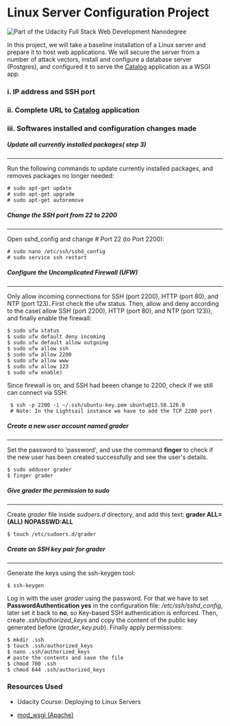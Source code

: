 # Linux Server Configuration Project
![Part of the Udacity Full Stack Web Development Nanodegree](https://img.shields.io/badge/Udacity-Full%20Stack%20Web%20Developer%20Nanodegree-lightgrey.svg)

In this project, we will take a baseline installation of a Linux server and prepare it to host web applications. We will secure the server from a number of attack vectors, install and configure a database server (Postgres), and configured it to serve the [Catalog] application as a WSGI app.

### i. IP address and SSH port

### ii. Complete URL to [Catalog] application

### iii. Softwares installed and configuration changes made

##### Update all currently installed packages( step 3)
___
Run the following commands to update currently installed packages, and removes packages no longer needed:
```
# sudo apt-get update
# sudo apt-get upgrade
# sudo apt-get autoremove
```
#####  Change the SSH port from 22 to 2200
___
Open sshd_config and change # Port 22 (to Port 2200):
```
# sudo nano /etc/ssh/sshd_config
# sudo service ssh restart
```
##### Configure the Uncomplicated Firewall (UFW)
___
Only allow incoming connections for SSH (port 2200), HTTP (port 80), and NTP (port 123).
First check the ufw status. Then, allow and deny according to the case( allow SSH (port 2200), HTTP (port 80), and NTP (port 123)), and finally enable the firewall:
```
$ sudo ufw status
$ sudo ufw default deny incoming
$ sudo ufw default allow outgoing
$ sudo ufw allow ssh
$ sudo ufw allow 2200
$ sudo ufw allow www
$ sudo ufw allow 123
$ sudo ufw enable)
```
Since firewall is on, and SSH had beeen change to 2200, check if we still can connect via SSH:
```
 $ ssh -p 2200 -i ~/.ssh/ubuntu-key.pem ubuntu@13.58.126.0
 # Note: In the Lightsail instance we have to add the TCP 2200 port
```
##### Create a new user account named grader
___
Set the password to 'password', and use the command **finger** to check if the new user has been created successfully and see the user's details.
```
$ sudo adduser grader
$ finger grader
```
##### Give grader the permission to sudo
___
Create *grader* file inside *sudoers.d* directory, and add this text: **grader ALL=(ALL) NOPASSWD:ALL**
```
$ touch /etc/sudoers.d/grader
```
##### Create an SSH key pair for grader
___
Generate the keys using the ssh-keygen tool:
```
$ ssh-keygen
```
Log in with the user *grader* using the password. For that we have to set **PasswordAuthentication yes** in the configuration file: */etc/ssh/sshd_config*, later set it back to **no**, so Key-based SSH authentication is enforced.
Then, create *.ssh/authorized_keys* and copy the content of the public key generated before (*grader_key.pub*). Finally apply permissions:

```
$ mkdir .ssh
$ touch .ssh/authorized_keys
$ nano .ssh/authorized_keys
# paste the contents and save the file
$ chmod 700 .ssh
$ chmod 644 .ssh/authorized_keys
```

### Resources Used
- Udacity Course: Deploying to Linux Servers
- [mod_wsgi (Apache)]

   [Catalog]: <https://github.com/oisbel/catalog-project.git>
   [mod_wsgi (Apache)]:<http://flask.pocoo.org/docs/0.12/deploying/mod_wsgi/>